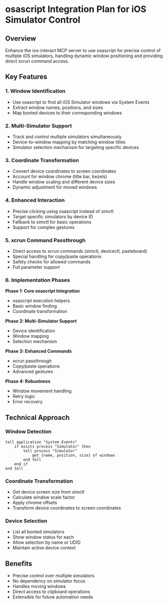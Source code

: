 # osascript Integration Plan for iOS Simulator Control

## Overview
Enhance the ios-interact MCP server to use osascript for precise control of multiple iOS simulators, handling dynamic window positioning and providing direct xcrun command access.

## Key Features

### 1. Window Identification
- Use osascript to find all iOS Simulator windows via System Events
- Extract window names, positions, and sizes
- Map booted devices to their corresponding windows

### 2. Multi-Simulator Support
- Track and control multiple simulators simultaneously
- Device-to-window mapping by matching window titles
- Simulator selection mechanism for targeting specific devices

### 3. Coordinate Transformation
- Convert device coordinates to screen coordinates
- Account for window chrome (title bar, bezels)
- Handle window scaling and different device sizes
- Dynamic adjustment for moved windows

### 4. Enhanced Interaction
- Precise clicking using osascript instead of simctl
- Target specific simulators by device ID
- Fallback to simctl for basic operations
- Support for complex gestures

### 5. xcrun Command Passthrough
- Direct access to xcrun commands (simctl, devicectl, pasteboard)
- Special handling for copy/paste operations
- Safety checks for allowed commands
- Full parameter support

### 6. Implementation Phases

**Phase 1: Core osascript Integration**
- osascript execution helpers
- Basic window finding
- Coordinate transformation

**Phase 2: Multi-Simulator Support**
- Device identification
- Window mapping
- Selection mechanism

**Phase 3: Enhanced Commands**
- xcrun passthrough
- Copy/paste operations
- Advanced gestures

**Phase 4: Robustness**
- Window movement handling
- Retry logic
- Error recovery

## Technical Approach

### Window Detection
```applescript
tell application "System Events"
    if exists process "Simulator" then
        tell process "Simulator"
            get {name, position, size} of windows
        end tell
    end if
end tell
```

### Coordinate Transformation
- Get device screen size from simctl
- Calculate window scale factor
- Apply chrome offsets
- Transform device coordinates to screen coordinates

### Device Selection
- List all booted simulators
- Show window status for each
- Allow selection by name or UDID
- Maintain active device context

## Benefits
- Precise control over multiple simulators
- No dependency on simulator focus
- Handles moving windows
- Direct access to clipboard operations
- Extensible for future automation needs